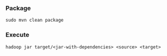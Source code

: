 ### Package
	sudo mvn clean package

### Execute
	hadoop jar target/<jar-with-dependencies> <source> <target>
